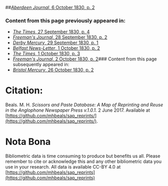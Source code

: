 ##[*Aberdeen Journal*, 6 October 1830, p. 2](https://mhbeals.github.io/sap_html/Aberdeen-Journal/Aberdeen-Journal-6-October-1830-p-2)

### Content from this page previously appeared in:
+ [*The Times*, 27 September 1830, p. 4](https://mhbeals.github.io/sap_html/The-Times/The-Times-27-September-1830-p-4)
+ [*Freeman's Journal*, 28 September 1830, p. 2](https://mhbeals.github.io/sap_html/Freeman's-Journal/Freeman's-Journal-28-September-1830-p-2)
+ [*Derby Mercury*, 29 September 1830, p. 1](https://mhbeals.github.io/sap_html/Derby-Mercury/Derby-Mercury-29-September-1830-p-1)
+ [*Belfast News-Letter*, 1 October 1830, p. 2](https://mhbeals.github.io/sap_html/Belfast-News-Letter/Belfast-News-Letter-1-October-1830-p-2)
+ [*The Times*, 1 October 1830, p. 3](https://mhbeals.github.io/sap_html/The-Times/The-Times-1-October-1830-p-3)
+ [*Freeman's Journal*, 2 October 1830, p. 2](https://mhbeals.github.io/sap_html/Freeman's-Journal/Freeman's-Journal-2-October-1830-p-2)### Content from this page subsequently appeared in:
+ [*Bristol Mercury*, 26 October 1830, p. 2](https://mhbeals.github.io/sap_html/Bristol-Mercury/Bristol-Mercury-26-October-1830-p-2)
                    
# Citation: 

Beals. M. H. *Scissors and Paste Database: A Map of Reprinting and Reuse in the Anglophone Newspaper Press v.1.0.1.* 2 June 2017. Available at [https://github.com/mhbeals/sap_reprints/](https://github.com/mhbeals/sap_reprints/). 
                    
# Nota Bona

Bibliometric data is time consuming to produce but benefits us all. Please remember to cite or acknowledge this and any other bibliometric data you use in your research. All data is available CC-BY 4.0 at [https://github.com/mhbeals/sap_reprints](https://github.com/mhbeals/sap_reprints)